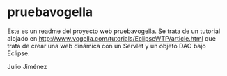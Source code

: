 pruebavogella
=============
Este es un readme del proyecto web pruebavogella.
Se trata de un tutorial alojado en http://www.vogella.com/tutorials/EclipseWTP/article.html que trata 
de crear una web dinámica con un Servlet y un objeto DAO bajo Eclipse.

Julio Jiménez
